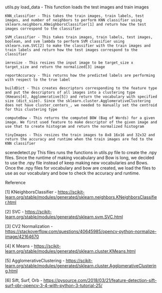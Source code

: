 
utils.py
	load_data - This function loads the test images and train images
	
	KNN_classifier - This takes the train images, train labels, test images, and number of neighbors to perform KNN classifier using sklearn.neighbors.KNeighborsClassifier[1] and return how the test images correspond to the classifier
	
	SVM_classifier - This takes train images, train labels, test images, boolean, and svm lambda to perform SVM classifier using sklearn.svm.SVC[2] to make the classifier with the train images and train labels and return how the test images correspond to the classifier

	imresize - This resizes the input image to be target_size x target_size and return the normalized[3] image

	reportAccuracy - This returns how the predicted labels are performing with respect to the true label

	buildDict - This creates descriptors corresponding to the feature type and put the descriptors of all images into a clustering type (Kmeans[4], Agglomerative[5]) and return the vocabulary with specified size (dict_size). Since the sklearn.cluster.AgglomerativeClustering does not have cluster_centers_, we needed to manually set the centroid for this clustering type

	computeBow - This returns the computed BOW (Bag of Words) for a given image. We first used feature to make descriptor of the given image and use that to create histogram and return the normalized histogram

	tinyImages - This resizes the train images to 8x8 16x16 and 32x32 and return the accuracy and runtime when the train images are fed to the KNN classifier

scenedetect.py
	This files runs the functions in utils.py file to create the .npy files. Since the runtime of making vocabulary and Bow is long, we decided to use the .npy file instead of keep making new vocabularies and Bows. Once the .npy files for vocabulary and bow are created, we load the files to use as our vocabulary and bow to check the accuracy and runtime. 




Reference

[1] KNeighborsClassifier - https://scikit-learn.org/stable/modules/generated/sklearn.neighbors.KNeighborsClassifier.html

[2] SVC - https://scikit-learn.org/stable/modules/generated/sklearn.svm.SVC.html

[3] CV2 Normalization - https://stackoverflow.com/questions/40645985/opencv-python-normalize-image/42164670

[4] K Means - https://scikit-learn.org/stable/modules/generated/sklearn.cluster.KMeans.html

[5] AgglomerativeClustering - https://scikit-learn.org/stable/modules/generated/sklearn.cluster.AgglomerativeClustering.html

[6] Sift, Surf, Orb - https://pysource.com/2018/03/21/feature-detection-sift-surf-obr-opencv-3-4-with-python-3-tutorial-25/